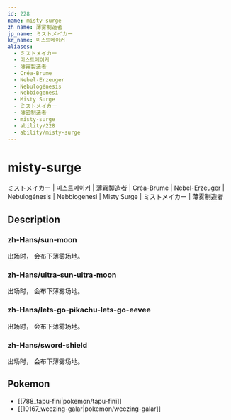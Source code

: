 ```yaml
---
id: 228
name: misty-surge
zh_name: 薄雾制造者
jp_name: ミストメイカー
kr_name: 미스트메이커
aliases:
  - ミストメイカー
  - 미스트메이커
  - 薄霧製造者
  - Créa-Brume
  - Nebel-Erzeuger
  - Nebulogénesis
  - Nebbiogenesi
  - Misty Surge
  - ミストメイカー
  - 薄雾制造者
  - misty-surge
  - ability/228
  - ability/misty-surge
---
```

# misty-surge

ミストメイカー | 미스트메이커 | 薄霧製造者 | Créa-Brume | Nebel-Erzeuger | Nebulogénesis | Nebbiogenesi | Misty Surge | ミストメイカー | 薄雾制造者

## Description

### zh-Hans/sun-moon

出场时，
会布下薄雾场地。

### zh-Hans/ultra-sun-ultra-moon

出场时，
会布下薄雾场地。

### zh-Hans/lets-go-pikachu-lets-go-eevee

出场时，
会布下薄雾场地。

### zh-Hans/sword-shield

出场时，
会布下薄雾场地。

## Pokemon

- [[788_tapu-fini|pokemon/tapu-fini]]
- [[10167_weezing-galar|pokemon/weezing-galar]]

